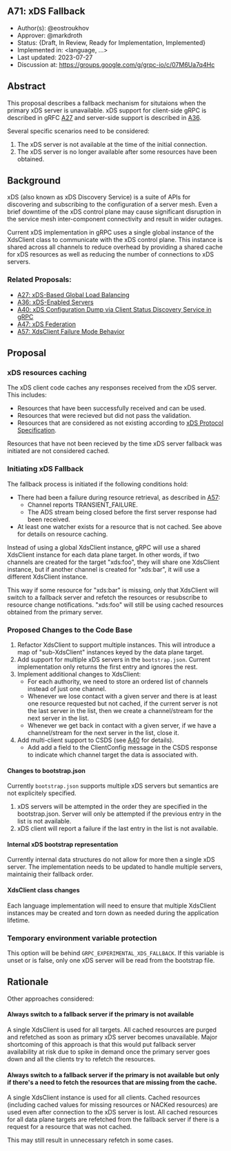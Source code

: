 A71: xDS Fallback
----
* Author(s): @eostroukhov
* Approver: @markdroth
* Status: {Draft, In Review, Ready for Implementation, Implemented}
* Implemented in: <language, ...>
* Last updated: 2023-07-27
* Discussion at: https://groups.google.com/g/grpc-io/c/07M6Ua7q4Hc

## Abstract

This proposal describes a fallback mechanism for situtaions when the primary
xDS server is unavailable. xDS support for client-side gRPC is described
in gRFC [A27][A27] and server-side support is described in [A36][A36].

Several specific scenarios need to be considered:
1. The xDS server is not available at the time of the initial connection.
1. The xDS server is no longer available after some resources have been 
obtained.

## Background

xDS (also known as xDS Discovery Service) is a suite of APIs for discovering
and subscribing to the configuration of a server mesh. Even a brief downtime
of the xDS control plane may cause significant disruption in the service mesh
inter-component connectivity and result in wider outages.

Current xDS implementation in gRPC uses a single global instance of
the XdsClient class to communicate with the xDS control plane. This instance
is shared across all channels to reduce overhead by providing a shared cache
for xDS resources as well as reducing the number of connections to xDS servers.

### Related Proposals: 
* [A27: xDS-Based Global Load Balancing][A27]
* [A36: xDS-Enabled Servers][A36]
* [A40: xDS Configuration Dump via Client Status Discovery Service in gRPC][A40]
* [A47: xDS Federation][A47]
* [A57: XdsClient Failure Mode Behavior][A57]

[A27]: A27-xds-global-load-balancing.md
[A36]: A36-xds-for-servers.md
[A40]: A40-csds-support.md
[A47]: A47-xds-federation.md
[A57]: A57-xds-client-failure-mode-behavior.md

## Proposal

### xDS resources caching

The xDS client code caches any responses received from the xDS server. This
includes:
- Resources that have been successfully received and can be used.
- Resources that were recieved but did not pass the validation.
- Resources that are considered as not existing according
    to [xDS Protocol Specification][resource-does-not-exist].

Resources that have not been recieved by the time xDS server fallback was
initiated are not considered cached.

[resource-does-not-exist]: https://www.envoyproxy.io/docs/envoy/latest/api-docs/xds_protocol#knowing-when-a-requested-resource-does-not-exist

### Initiating xDS Fallback

The fallback process is initiated if the following conditions hold:

* There had been a failure during resource retrieval, as described in [A57]:
    - Channel reports TRANSIENT_FAILURE.
    - The ADS stream being closed before the first server response had been
      received.
* At least one watcher exists for a resource that is not cached. See above
    for details on resource caching.

Instead of using a global XdsClient instance, gRPC will use a shared XdsClient
instance for each data plane target.  In other words, if two channels are
created for the target "xds:foo", they will share one XdsClient instance, but
if another channel is created for "xds:bar", it will use a different XdsClient
instance.

This way if some resource for "xds:bar" is missing, only that XdsClient will
switch to a fallback server and refetch the resources or resubscribe
to resource change notifications. "xds:foo" will still be using cached resources
obtained from the primary server.

### Proposed Changes to the Code Base

1. Refactor XdsClient to support multiple instances. This will introduce
    a map of "sub-XdsClient" instances keyed by the data plane target.
1. Add support for multiple xDS servers in the `bootstrap.json`. Current
    implementation only returns the first entry and ignores the rest.
1. Implement additional changes to XdsClient:
    - For each authority, we need to store an ordered list of channels instead
        of just one channel.
    - Whenever we lose contact with a given server and there is at least one
        resource requested but not cached, if the current server is not the
        last server in the list, then we create a channel/stream for the next
        server in the list.
    - Whenever we get back in contact with a given server, if we have
        a channel/stream for the next server in the list, close it.
1. Add multi-client support to CSDS (see [A40] for details).
    - Add add a field to the ClientConfig message in the CSDS response
        to indicate which channel target the data is associated with.

#### Changes to bootstrap.json

Currently `bootstrap.json` supports multiple xDS servers but semantics are
not explicitely specified.

1. xDS servers will be attempted in the order they are specified in
    the bootstrap.json. Server will only be attempted if the previous entry in
    the list is not available.
1. xDS client will report a failure if the last entry in the list is not
    available.

#### Internal xDS bootstrap representation

Currently internal data structures do not allow for more then a single xDS
server. The implementation needs to be updated to handle multiple servers,
maintainig their fallback order.

#### XdsClient class changes

Each language implementation will need to ensure that multiple XdsClient
instances may be created and torn down as needed during the application
lifetime.

### Temporary environment variable protection

This option will be behind `GRPC_EXPERIMENTAL_XDS_FALLBACK`. If this variable
is unset or is false, only one xDS server will be read from the bootstrap
file. 

## Rationale

Other approaches considered:

#### Always switch to a fallback server if the primary is not available

A single XdsClient is used for all targets. All cached resources are purged and
refetched as soon as primary xDS server becomes unavailable. Major shortcoming
of this approach is that this would put fallback server availability at risk
due to spike in demand once the primary server goes down and all the clients
try to refetch the resources.

#### Always switch to a fallback server if the primary is not available but only if there's a need to fetch the resources that are missing from the cache.

A single XdsClient instance is used for all clients. Cached resources
(including cached values for missing resources or NACKed resources) are used
even after connection to the xDS server is lost. All cached resources for all
data plane targets are refetched from the fallback server if there is a request
for a resource that was not cached.

This may still result in unnecessary refetch in some cases.
